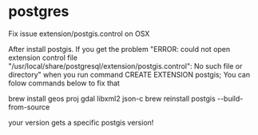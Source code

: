 # postgres

Fix issue extension/postgis.control on OSX

After install postgis.
If you get the problem "ERROR:  could not open extension control file "/usr/local/share/postgresql/extension/postgis.control": No such file or directory" when you run command CREATE EXTENSION postgis;
You can folow commands below to fix that

brew install geos proj gdal libxml2 json-c
brew reinstall postgis --build-from-source

your version gets a specific postgis version!
